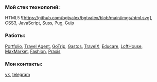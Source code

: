 ### Мой стек технологий:
HTML5 ![https://github.com/bgtvalex/bgtvalex/blob/main/imgs/html.svg], CSS3, JavaScript, Suss, Pug, Gulp  

### Работы:
[Portfolio](https://bgtvalex.github.io/html-to-react/), [Travel Agent](https://bgtvalex.github.io/travelAgent/), [GoTrip](https://bgtvalex.github.io/goTrip/), [Gastos](https://bgtvalex.github.io/gastos/), [TravelX](https://bgtvalex.github.io/Travel-X/), [Educare](https://bgtvalex.github.io/educare/), [LoftHouse](https://bgtvalex.github.io/loftHouse/), [MaxMarket](https://bgtvalex.github.io/MaxMarket/), [Fashion](https://bgtvalex.github.io/fashion-react/), [Praxis](https://bgtvalex.github.io/Praxis/)

### Мои контакты:
<a href="https://vk.com/bgtva" rel="nofollow" target="_blank">vk</a>, <a href="https://t.me/bgtva" rel="nofollow"  target="_blank" >telegram</a>
